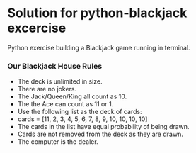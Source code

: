 # Solution for python-blackjack excercise

Python exercise building a Blackjack game running in terminal.

### Our Blackjack House Rules

 - The deck is unlimited in size.
 - There are no jokers.
 - The Jack/Queen/King all count as 10.
 - The the Ace can count as 11 or 1.
 - Use the following list as the deck of cards:
 - cards = [11, 2, 3, 4, 5, 6, 7, 8, 9, 10, 10, 10, 10]
 - The cards in the list have equal probability of being drawn.
 - Cards are not removed from the deck as they are drawn.
 - The computer is the dealer.
